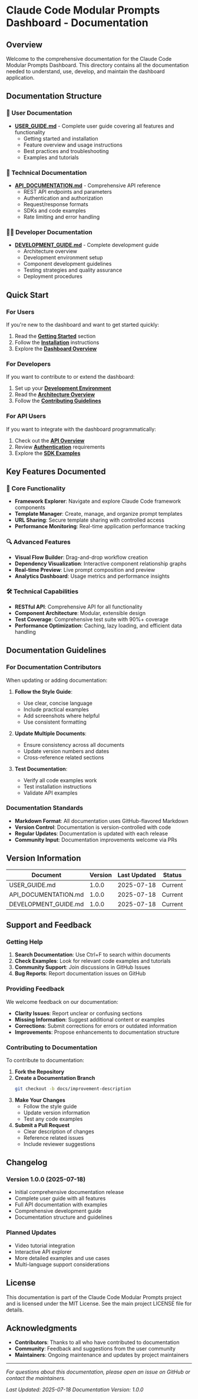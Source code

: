 # Claude Code Modular Prompts Dashboard - Documentation

## Overview

Welcome to the comprehensive documentation for the Claude Code Modular Prompts Dashboard. This directory contains all the documentation needed to understand, use, develop, and maintain the dashboard application.

## Documentation Structure

### 📖 User Documentation

- **[USER_GUIDE.md](USER_GUIDE.md)** - Complete user guide covering all features and functionality
  - Getting started and installation
  - Feature overview and usage instructions
  - Best practices and troubleshooting
  - Examples and tutorials

### 🔧 Technical Documentation

- **[API_DOCUMENTATION.md](API_DOCUMENTATION.md)** - Comprehensive API reference
  - REST API endpoints and parameters
  - Authentication and authorization
  - Request/response formats
  - SDKs and code examples
  - Rate limiting and error handling

### 👨‍💻 Developer Documentation

- **[DEVELOPMENT_GUIDE.md](DEVELOPMENT_GUIDE.md)** - Complete development guide
  - Architecture overview
  - Development environment setup
  - Component development guidelines
  - Testing strategies and quality assurance
  - Deployment procedures

## Quick Start

### For Users
If you're new to the dashboard and want to get started quickly:

1. Read the **[Getting Started](USER_GUIDE.md#getting-started)** section
2. Follow the **[Installation](USER_GUIDE.md#installation)** instructions
3. Explore the **[Dashboard Overview](USER_GUIDE.md#dashboard-overview)**

### For Developers
If you want to contribute to or extend the dashboard:

1. Set up your **[Development Environment](DEVELOPMENT_GUIDE.md#development-environment-setup)**
2. Read the **[Architecture Overview](DEVELOPMENT_GUIDE.md#architecture-overview)**
3. Follow the **[Contributing Guidelines](DEVELOPMENT_GUIDE.md#contributing-guidelines)**

### For API Users
If you want to integrate with the dashboard programmatically:

1. Check out the **[API Overview](API_DOCUMENTATION.md#overview)**
2. Review **[Authentication](API_DOCUMENTATION.md#authentication)** requirements
3. Explore the **[SDK Examples](API_DOCUMENTATION.md#sdks-and-examples)**

## Key Features Documented

### 🎯 Core Functionality
- **Framework Explorer**: Navigate and explore Claude Code framework components
- **Template Manager**: Create, manage, and organize prompt templates
- **URL Sharing**: Secure template sharing with controlled access
- **Performance Monitoring**: Real-time application performance tracking

### 🔍 Advanced Features
- **Visual Flow Builder**: Drag-and-drop workflow creation
- **Dependency Visualization**: Interactive component relationship graphs
- **Real-time Preview**: Live prompt composition and preview
- **Analytics Dashboard**: Usage metrics and performance insights

### 🛠️ Technical Capabilities
- **RESTful API**: Comprehensive API for all functionality
- **Component Architecture**: Modular, extensible design
- **Test Coverage**: Comprehensive test suite with 90%+ coverage
- **Performance Optimization**: Caching, lazy loading, and efficient data handling

## Documentation Guidelines

### For Documentation Contributors

When updating or adding documentation:

1. **Follow the Style Guide**:
   - Use clear, concise language
   - Include practical examples
   - Add screenshots where helpful
   - Use consistent formatting

2. **Update Multiple Documents**:
   - Ensure consistency across all documents
   - Update version numbers and dates
   - Cross-reference related sections

3. **Test Documentation**:
   - Verify all code examples work
   - Test installation instructions
   - Validate API examples

### Documentation Standards

- **Markdown Format**: All documentation uses GitHub-flavored Markdown
- **Version Control**: Documentation is version-controlled with code
- **Regular Updates**: Documentation is updated with each release
- **Community Input**: Documentation improvements welcome via PRs

## Version Information

| Document | Version | Last Updated | Status |
|----------|---------|--------------|--------|
| USER_GUIDE.md | 1.0.0 | 2025-07-18 | Current |
| API_DOCUMENTATION.md | 1.0.0 | 2025-07-18 | Current |
| DEVELOPMENT_GUIDE.md | 1.0.0 | 2025-07-18 | Current |

## Support and Feedback

### Getting Help

1. **Search Documentation**: Use Ctrl+F to search within documents
2. **Check Examples**: Look for relevant code examples and tutorials
3. **Community Support**: Join discussions in GitHub Issues
4. **Bug Reports**: Report documentation issues on GitHub

### Providing Feedback

We welcome feedback on our documentation:

- **Clarity Issues**: Report unclear or confusing sections
- **Missing Information**: Suggest additional content or examples
- **Corrections**: Submit corrections for errors or outdated information
- **Improvements**: Propose enhancements to documentation structure

### Contributing to Documentation

To contribute to documentation:

1. **Fork the Repository**
2. **Create a Documentation Branch**
   ```bash
   git checkout -b docs/improvement-description
   ```
3. **Make Your Changes**
   - Follow the style guide
   - Update version information
   - Test any code examples
4. **Submit a Pull Request**
   - Clear description of changes
   - Reference related issues
   - Include reviewer suggestions

## Changelog

### Version 1.0.0 (2025-07-18)
- Initial comprehensive documentation release
- Complete user guide with all features
- Full API documentation with examples
- Comprehensive development guide
- Documentation structure and guidelines

### Planned Updates
- Video tutorial integration
- Interactive API explorer
- More detailed examples and use cases
- Multi-language support considerations

## License

This documentation is part of the Claude Code Modular Prompts project and is licensed under the MIT License. See the main project LICENSE file for details.

## Acknowledgments

- **Contributors**: Thanks to all who have contributed to documentation
- **Community**: Feedback and suggestions from the user community
- **Maintainers**: Ongoing maintenance and updates by project maintainers

---

*For questions about this documentation, please open an issue on GitHub or contact the maintainers.*

*Last Updated: 2025-07-18*
*Documentation Version: 1.0.0*